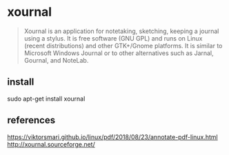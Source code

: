 # xournal
> Xournal is an application for notetaking, sketching, keeping a journal using a stylus. It is free software (GNU GPL) and runs on Linux (recent distributions) and other GTK+/Gnome platforms. It is similar to Microsoft Windows Journal or to other alternatives such as Jarnal, Gournal, and NoteLab.


## install
sudo apt-get install xournal


## references
https://viktorsmari.github.io/linux/pdf/2018/08/23/annotate-pdf-linux.html   
http://xournal.sourceforge.net/   

